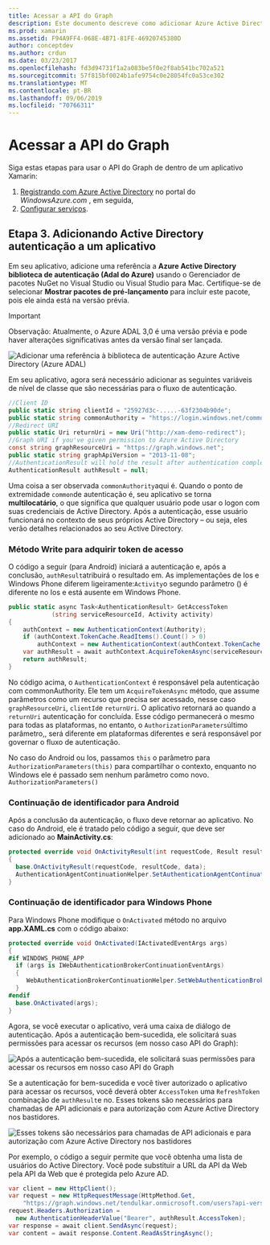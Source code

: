 ```yaml
---
title: Acessar a API do Graph
description: Este documento descreve como adicionar Azure Active Directory autenticação a um aplicativo móvel criado com o Xamarin.
ms.prod: xamarin
ms.assetid: F94A9FF4-068E-4B71-81FE-46920745380D
author: conceptdev
ms.author: crdun
ms.date: 03/23/2017
ms.openlocfilehash: fd3d94731f1a2a083be5f0e2f8ab541bc702a521
ms.sourcegitcommit: 57f815bf0024b1afe9754c0e28054fc0a53ce302
ms.translationtype: MT
ms.contentlocale: pt-BR
ms.lasthandoff: 09/06/2019
ms.locfileid: "70766311"
---
```

# <a name="accessing-the-graph-api"></a>Acessar a API do Graph

Siga estas etapas para usar o API do Graph de dentro de um aplicativo Xamarin:

1. [Registrando com Azure Active Directory](~/cross-platform/data-cloud/active-directory/get-started/register.md) no portal do *WindowsAzure.com* , em seguida,
2. [Configurar serviços](~/cross-platform/data-cloud/active-directory/get-started/configure.md).

## <a name="step-3-adding-active-directory-authentication-to-an-app"></a>Etapa 3. Adicionando Active Directory autenticação a um aplicativo

Em seu aplicativo, adicione uma referência a **Azure Active Directory biblioteca de autenticação (Adal do Azure)** usando o Gerenciador de pacotes NuGet no Visual Studio ou Visual Studio para Mac.
Certifique-se de selecionar **Mostrar pacotes de pré-lançamento** para incluir este pacote, pois ele ainda está na versão prévia.

> [!IMPORTANT]
> Observação: Atualmente, o Azure ADAL 3,0 é uma versão prévia e pode haver alterações significativas antes da versão final ser lançada. 

![](graph-images/06.-adal-nuget-package.jpg "Adicionar uma referência à biblioteca de autenticação Azure Active Directory (Azure ADAL)")

Em seu aplicativo, agora será necessário adicionar as seguintes variáveis de nível de classe que são necessárias para o fluxo de autenticação.

```csharp
//Client ID
public static string clientId = "25927d3c-.....-63f2304b90de";
public static string commonAuthority = "https://login.windows.net/common"
//Redirect URI
public static Uri returnUri = new Uri("http://xam-demo-redirect");
//Graph URI if you've given permission to Azure Active Directory
const string graphResourceUri = "https://graph.windows.net";
public static string graphApiVersion = "2013-11-08";
//AuthenticationResult will hold the result after authentication completes
AuthenticationResult authResult = null;
```

Uma coisa a ser observada `commonAuthority`aqui é. Quando o ponto de extremidade `common`de autenticação é, seu aplicativo se torna **multilocatário**, o que significa que qualquer usuário pode usar o logon com suas credenciais de Active Directory. Após a autenticação, esse usuário funcionará no contexto de seus próprios Active Directory – ou seja, eles verão detalhes relacionados ao seu Active Directory.

### <a name="write-method-to-acquire-access-token"></a>Método Write para adquirir token de acesso

O código a seguir (para Android) iniciará a autenticação e, após a conclusão, `authResult`atribuirá o resultado em. As implementações de Ios e Windows Phone diferem ligeiramente:`Activity`o segundo parâmetro () é diferente no Ios e está ausente em Windows Phone.

```csharp
public static async Task<AuthenticationResult> GetAccessToken
            (string serviceResourceId, Activity activity)
{
    authContext = new AuthenticationContext(Authority);
    if (authContext.TokenCache.ReadItems().Count() > 0)
        authContext = new AuthenticationContext(authContext.TokenCache.ReadItems().First().Authority);
    var authResult = await authContext.AcquireTokenAsync(serviceResourceId, clientId, returnUri, new AuthorizationParameters(activity));
    return authResult;
}  
```

No código acima, o `AuthenticationContext` é responsável pela autenticação com commonAuthority. Ele tem um `AcquireTokenAsync` método, que assume parâmetros como um recurso que precisa ser acessado, nesse caso `graphResourceUri`, `clientId`e `returnUri`. O aplicativo retornará ao quando a `returnUri` autenticação for concluída. Esse código permanecerá o mesmo para todas as plataformas, no entanto, o `AuthorizationParameters`último parâmetro,, será diferente em plataformas diferentes e será responsável por governar o fluxo de autenticação.

No caso do Android ou Ios, passamos `this` o parâmetro para `AuthorizationParameters(this)` para compartilhar o contexto, enquanto no Windows ele é passado sem nenhum parâmetro como novo. `AuthorizationParameters()`

### <a name="handle-continuation-for-android"></a>Continuação de identificador para Android

Após a conclusão da autenticação, o fluxo deve retornar ao aplicativo. No caso do Android, ele é tratado pelo código a seguir, que deve ser adicionado ao **MainActivity.cs**:

```csharp
protected override void OnActivityResult(int requestCode, Result resultCode, Intent data)
{
  base.OnActivityResult(requestCode, resultCode, data);
  AuthenticationAgentContinuationHelper.SetAuthenticationAgentContinuationEventArgs(requestCode, resultCode, data);
}
```

### <a name="handle-continuation-for-windows-phone"></a>Continuação de identificador para Windows Phone

Para Windows Phone modifique o `OnActivated` método no arquivo **app.XAML.cs** com o código abaixo:

```csharp
protected override void OnActivated(IActivatedEventArgs args)
{
#if WINDOWS_PHONE_APP
  if (args is IWebAuthenticationBrokerContinuationEventArgs)
  {
     WebAuthenticationBrokerContinuationHelper.SetWebAuthenticationBrokerContinuationEventArgs(args as IWebAuthenticationBrokerContinuationEventArgs);
  }
#endif
  base.OnActivated(args);
}
```

Agora, se você executar o aplicativo, verá uma caixa de diálogo de autenticação.
Após a autenticação bem-sucedida, ele solicitará suas permissões para acessar os recursos (em nosso caso API do Graph):

![](graph-images/08.-authentication-flow.jpg "Após a autenticação bem-sucedida, ele solicitará suas permissões para acessar os recursos em nosso caso API do Graph")

Se a autenticação for bem-sucedida e você tiver autorizado o aplicativo para acessar os recursos, você deverá obter `AccessToken` uma `RefreshToken` combinação de `authResult`e no. Esses tokens são necessários para chamadas de API adicionais e para autorização com Azure Active Directory nos bastidores.

![](graph-images/07.-access-token-for-authentication.jpg "Esses tokens são necessários para chamadas de API adicionais e para autorização com Azure Active Directory nos bastidores")

Por exemplo, o código a seguir permite que você obtenha uma lista de usuários do Active Directory. Você pode substituir a URL da API da Web pela API da Web que é protegida pelo Azure AD.

```csharp
var client = new HttpClient();
var request = new HttpRequestMessage(HttpMethod.Get,
    "https://graph.windows.net/tendulkar.onmicrosoft.com/users?api-version=2013-04-05");
request.Headers.Authorization =
  new AuthenticationHeaderValue("Bearer", authResult.AccessToken);
var response = await client.SendAsync(request);
var content = await response.Content.ReadAsStringAsync();
```
